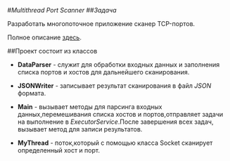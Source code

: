 #_Multithread Port Scanner_
##_Задача_

Разработать многопоточное приложение сканер TCP-портов.

Полное описание [здесь](task.jpg).


##Проект состоит из классов
- **DataParser** - служит для обработки входных данных 
и заполнения списка портов и хостов для дальнейшего сканирования.

- **JSONWriter** - записывает результат сканирования в файл _JSON_ формата.

- **Main** - вызывает методы для парсинга входных данных,перемешивания 
списка хостов и портов,отправляет задачи на выполнение в _ExecutorService_.После завершения всех задач,
вызывает метод для записи результатов.

- **MyThread** - поток,который с помощью класса Socket сканирует определенный хост и порт.

